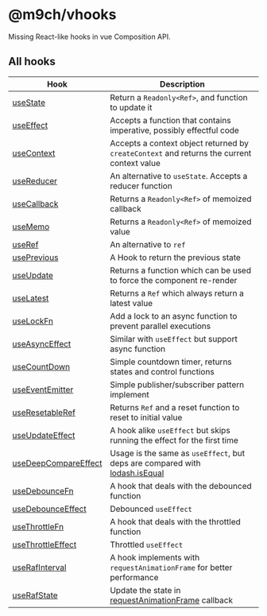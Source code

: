 # @m9ch/vhooks

Missing React-like hooks in vue Composition API.

## All hooks

| Hook | Description |
| ---- | ----------- |
| [useState](./src/useState/README.md) | Return a `Readonly<Ref>`, and function to update it |
| [useEffect](./src/useEffect/README.md) | Accepts a function that contains imperative, possibly effectful code |
| [useContext](./src/useContext/README.md) | Accepts a context object returned by `createContext` and returns the current context value |
| [useReducer](./src/useReducer/README.md) | An alternative to `useState`. Accepts a reducer function |
| [useCallback](./src/useCallback/README.md) | Returns a `Readonly<Ref>` of memoized callback |
| [useMemo](./src/useMemo/README.md) | Returns a `Readonly<Ref>` of memoized value |
| [useRef](./src/useRef/README.md) | An alternative to `ref` |
| [usePrevious](./src/usePrevious/README.md) | A Hook to return the previous state |
| [useUpdate](./src/useUpdate/README.md) | Returns a function which can be used to force the component re-render |
| [useLatest](./src/useLatest/README.md) | Returns a `Ref` which always return a latest value |
| [useLockFn](./src/useLockFn/README.md) | Add a lock to an async function to prevent parallel executions |
| [useAsyncEffect](./src/useAsyncEffect/README.md) | Similar with `useEffect` but support async function |
| [useCountDown](./src/useCountDown/README.md) | Simple countdown timer, returns states and control functions |
| [useEventEmitter](./src/useEventEmitter/README.md) | Simple publisher/subscriber pattern implement |
| [useResetableRef](./src/useResetableRef/README.md) | Returns `Ref` and a reset function to reset to initial value |
| [useUpdateEffect](./src/useUpdateEffect/README.md) | A hook alike `useEffect` but skips running the effect for the first time |
| [useDeepCompareEffect](./src/useDeepCompareEffect/README.md) | Usage is the same as `useEffect`, but deps are compared with [lodash.isEqual](https://lodash.com/docs/4.17.15#isEqual) |
| [useDebounceFn](./src/useDebounceFn/README.md) | A hook that deals with the debounced function |
| [useDebounceEffect](./src/useDebounceEffect/README.md) | Debounced `useEffect` |
| [useThrottleFn](./src/useThrottleFn/README.md) | A hook that deals with the throttled function |
| [useThrottleEffect](./src/useThrottleEffect/README.md) | Throttled `useEffect` |
| [useRafInterval](./src/useRafInterval/README.md) | A hook implements with `requestAnimationFrame` for better performance |
| [useRafState](./src/useRafState/README.md) | Update the state in [requestAnimationFrame](https://developer.mozilla.org/en-US/docs/Web/API/window/requestAnimationFrame) callback |
